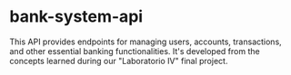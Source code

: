 # bank-system-api
This API provides endpoints for managing users, accounts, transactions, and other essential banking functionalities. It's developed from the concepts learned during our "Laboratorio IV" final project.
